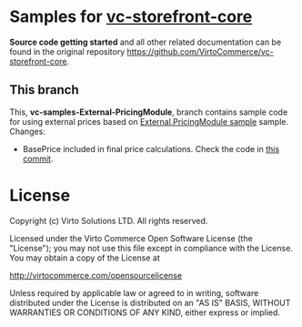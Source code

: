 Samples for [vc-storefront-core](https://github.com/VirtoCommerce/vc-storefront-core)
============================================
**Source code getting started** and all other related documentation can be found in the original repository https://github.com/VirtoCommerce/vc-storefront-core.

## This branch
This, **vc-samples-External-PricingModule**, branch contains sample code for using external prices based on [External.PricingModule sample](https://github.com/VirtoCommerce/vc-samples/tree/master/External.PricingModule) sample. Changes:
* BasePrice included in final price calculations. Check the code in [this commit](https://github.com/VirtoCommerce/vc-storefront-core-samples/commit/89a6499967ec4df8f90fabf2e36110047a529c8a).


# License
Copyright (c) Virto Solutions LTD.  All rights reserved.

Licensed under the Virto Commerce Open Software License (the "License"); you
may not use this file except in compliance with the License. You may
obtain a copy of the License at

http://virtocommerce.com/opensourcelicense

Unless required by applicable law or agreed to in writing, software
distributed under the License is distributed on an "AS IS" BASIS,
WITHOUT WARRANTIES OR CONDITIONS OF ANY KIND, either express or
implied.
